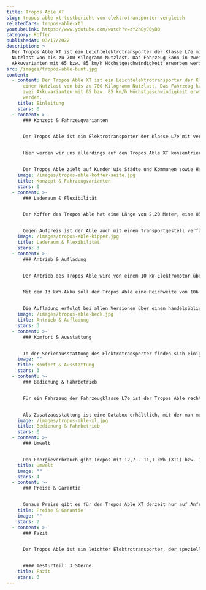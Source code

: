 ```yaml
---
title: Tropos Able XT
slug: tropos-able-xt-testbericht-von-elektrotransporter-vergleich
relatedCars: tropos-able-xt1
youtubeLink: https://www.youtube.com/watch?v=zY2hGyJ0yB0
category: Koffer
publishedAt: 03/17/2022
description: >
  Der Tropos Able XT ist ein Leichtelektrotransporter der Klasse L7e mit einer
  Nutzlast von bis zu 700 Kilogramm Nutzlast. Das Fahrzeug kann in zwei
  Akkuvarianten mit 65 bzw. 85 km/h Höchstgeschwindigkeit erworben werden.
src: /images/tropos-able-bunt.jpg
content:
  - content: Der Tropos Able XT ist ein Leichtelektrotransporter der Klasse L7e mit
      einer Nutzlast von bis zu 700 Kilogramm Nutzlast. Das Fahrzeug kann in
      zwei Akkuvarianten mit 65 bzw. 85 km/h Höchstgeschwindigkeit erworben
      werden.
    title: Einleitung
    stars: 0
  - content: >-
      ### Konzept & Fahrzeugvarianten


      Der Tropos Able ist ein Elektrotransporter der Klasse L7e mit verschiedenen Aufbauarten, welcher hierzulande gleich unter mehreren Namen bekannt ist. Neben der Marke Tropos vertreibt ihn auch die Firma “Zhidou Cars” unter der Bezeichnung „Cenntro Metro“. Außerdem gibt es ein baugleiches Modell noch unter dem Namen “E-Formica 500” sowie „Sevic e500V“ auf dem deutschen Markt angeboten.


      Hier werden wir uns allerdings auf den Tropos Able XT konzentrieren, welcher in zwei Akku-Varianten angeboten wird: als XT1 sowie XT 2. Die Bezeichnungen unterscheiden die Form der Batterie: so besitzt XT1 einen Lithium-Ionen-Akku mit 13 kWh, während der XT 2 bis zu  26 kWh die Energie speichern übernehmen.


      Der Tropos Able zielt auf Kunden wie Städte und Kommunen sowie Handwerk und Industrie ab. So gibt es in mit in zwei Aufbauvarianten: der Koffer-Version mit einem Ladevolumen von rund 3.300 Liter sowie als Pritsche mit einer Ladefläche von knapp drei Quadratmetern. In beiden Fällen besitzt das Fahrzeug eine Breite von 1,40 Meter. Weitere Aufbauvarianten sind laut Tropos auch möglich.
    image: /images/tropos-able-koffer-seite.jpg
    title: Konzept & Fahrzeugvarianten
    stars: 0
  - content: >-
      ### Laderaum & Flexibilität


      Der Koffer des Tropos Able hat eine Länge von 2,20 Meter, eine Höhe von 1,15 Meter und ist 1,35 Meter breit. Dadurch ergibt sich ein Ladevolumen von knapp 3.300 Liter, welches durch geteilte Hecktüren sowie eine seitliche Klapptür (rechts) be- und entladbar ist. Als Pritschenwagen hat die Ladefläche die gleichen Maße, abgesehen natürlich von der Höhe. Die Bodenplatte bildet eine 18mm dicke Siebdruckplatte, welche mit 4 Zurr-Ringen versehen ist.


      Gegen Aufpreis ist der Able auch mit einem Transportgestell verfügbar, welches zum Beispiel mit einem Laubgitter für Landschaftsbaubetriebe geliefert werden kann. Auch eine Plane mit Gestell kann auf Basis dessen aufgebaut werden und erweitert somit den Einsatzbereich des Tropos. Die Nutzlast des Tropos Able liegt je nach Ausstattung bei maximal 580 Kilogramm beim XT1 sowie bis zu 700 Kilogramm beim XT2, wobei hier noch kein Fahrer mit eingerechnet ist. Optional ist eine Anhängekupplung verfügbar, die maximal 300 Kilogramm ziehen kann.
    image: /images/tropos-able-kipper.jpg
    title: Laderaum & Flexibilität
    stars: 3
  - content: >-
      ### Antrieb & Aufladung


      Der Antrieb des Tropos Able wird von einem 10 kW-Elektromotor übernommen. Während die XT1-Modelle eine maximale Höchstgeschwindigkeit von 65 km/h erreichen, kann der Able als XT2  maximal 85 Km/h fahren. Der Antrieb erfolgt über die Hinterachse, um auch bei hoher Beladung eine sichere Straßenlage zu ermöglichen.


      Mit dem 13 kWh-Akku soll der Tropos Able eine Reichweite von 106 bis 121 Kilometern laut WLTP-Zyklus erreichen. Bei der großen Akku-Variante mit der doppelten Kapazität liegt die Reichweite bei 203 bis 229 Kilometer. Tropos gibt für beide Fahrzeuge sogar eine “praxiserprobte Reichweite” von 130 bzw. 260 Kilometer an. Für urbane Zwecke genügt somit die kleinere Variante, während für längere Strecken der XT2 nötig ist.


      Die Aufladung erfolgt bei allen Versionen über einen handelsüblichen 230 Volt-Stecker. Leider finden sich keine offiziellen Angaben oder auch Praxisberichte dazu, wieviel Zeit eine Aufladung des Tropos Able in Anspruch nimmt. Für etwas längere Reichweite sorgt eine Rekuperation der Bremsenergie, welche den Akku während der Fahrt wieder auflädt.
    image: /images/tropos-able-heck.jpg
    title: Antrieb & Aufladung
    stars: 3
  - content: >-
      ### Komfort & Ausstattung


      In der Serienausstattung des Elektrotransporter finden sich einige nützliche Helfer für den Alltagsgebrauch. So sind die Modelle mit einem Radio mit Multifunktions-Touchscreen ausgestattet, welches ebenso eine Bluetooth-Freisprechfunktion für das Telefonieren sowie einen USB-Anschluss besitzt. Die Rückfahrkamera ist besonders praktisch für die Rücksicht bei den Kofferaufbauten und bei beladener Pritsche. Und eine Servolenkung vereinfacht Lenkmanöver bei niedriger Geschwindigkeit. Auch ABS sowie eine Berganfahrhilfe sind bereits serienmäßig verbaut.
    image: ""
    title: Komfort & Ausstattung
    stars: 3
  - content: >-
      ### Bedienung & Fahrbetrieb


      Für ein Fahrzeug der Fahrzeugklasse L7e ist der Tropos Able recht schwer. Mit Batterien wiegt der Able XT1 knapp 900 Kilogramm, als XT2 sogar eine Tonne. Da L7e-Nutzfahrzeuge ohne Akkus nicht mehr als 600 Kilogramm wiegen dürfen, scheinen die Akkus für mehr als einen erheblichen Teil des Gewichts verantwortlich zu sein. Dies ist natürlich von Nachteil auf Grünflächen und in Parks, wo mehr Gewicht auch mehr Belastung für den Rasen bedeutet. Dafür punktet der Tropos mit einem Wendekreis von knapp 4 Meter.


      Als Zusatzausstattung ist eine Databox erhältlich, mit der man mehrere Able-Fahrzeuge vernetzten kann, um beispielsweise das Flottenmanagement zu optimieren oder das sogenannte „Internet der Dinge“ auf die Fahrzeuge des Bestandes anzuwenden. Für Kommunen bietet Tropos an, den Able ab Werk mit oranger Folierung (inklusive rot-weißer Streifen) zu bekleben. Auch an das eigene Firmendesign angelehnte Folierungen sind gegen Aufpreis möglich.
    image: /images/tropos-able-xl.jpg
    title: Bedienung & Fahrbetrieb
    stars: 0
  - content: >-
      ### Umwelt


      Den Energieverbrauch gibt Tropos mit 12,7 - 11,1 kWh (XT1) bzw. 13,4 - 11,9 kWh (XT2) auf 100 km an. Ein Verbrauch von 12 kWh pro 100 km würde bei Strompreisen von 30 Cent pro kWh zu Energiekosten von 3,60 Euro pro 100 km führen. Ein Solarmodul für mehr Reichweite ist nicht verfügbar.
    title: Umwelt
    image: ""
    stars: 4
  - content: >-
      ### Preise & Garantie


      Genaue Preise gibt es für den Tropos Able XT derzeit nur auf Anfrage. Aber da das vorherige Modell XT mit 13 kWh-Lithium-Ionen-Akku bei 25.700 Euro und als 26 kWh-Variante bei 30.700 Euro startete, dürften die heutigen Preise noch höher liegen. Damit ist der Tropos definitiv kein Schnäppchen. Der Akku ist allerdings immer mit im Preis inbegriffen und kann nicht dazu gemietet werden. Die Garantie auf das Fahrzeug beträgt 2 Jahre, auf die Batterie gibt es 5 Jahre.
    title: Preise & Garantie
    image: ""
    stars: 2
  - content: >-
      ### Fazit


      Der Tropos Able ist ein leichter Elektrotransporter, der speziell für Kommunen sowie Industrie und Handwerk geeignet ist. Durch sein hohes Gewicht scheint er für den Landschaftsbau allerdings weniger geeignet. Trotz seiner geringen Außenmaße ergeben sich je nach Aufbau praktische Transportlösungen mit einer guten Raumausnutzung. Durch die drei angebotenen Batterie-Varianten kann der Kunde außerdem zwischen einem niedrigerem Preis und einer höheren Reichweite abwägen.


      #### Testurteil: 3 Sterne
    title: Fazit
    stars: 3
---
```

